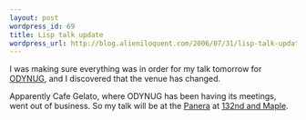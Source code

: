 ```yaml
---
layout: post
wordpress_id: 69
title: Lisp talk update
wordpress_url: http://blog.alieniloquent.com/2006/07/31/lisp-talk-update/
---
```

I was making sure everything was in order for my talk tomorrow for
[ODYNUG][1], and I discovered that the venue has changed.

Apparently Cafe Gelato, where ODYNUG has been having its meetings, went out of
business. So my talk will be at the [Panera][2] at [132nd and Maple][3].

   [1]: www.blainebuxton.com/odynug/

   [2]: http://www.panerabread.com/

   [3]: http://maps.google.com/maps?q=13410%20W%20Maple%20Rd&ie=UTF-8&oe=UTF-8&client=firefox-a&rls=org.mozilla:en-US:official&sa=N&tab=wl

